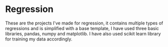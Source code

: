 # Regression
These are the projects I've made for regression, it contains multiple types of regressions and is simplified with a base template, I have used three basic libraries, pandas, numpy and matplotlib. I have also used scikit learn library for training my data accordingly. 
